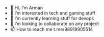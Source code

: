 - 👋 Hi, I’m Arman
- 👀 I’m interested in tech and gaming stuff
- 🌱 I’m currently learning stuff for devops
- 💞️ I’m looking to collaborate on any project
- 📫 How to reach me t.me/98919905514

<!---
itsarman82/itsarman82 is a ✨ special ✨ repository because its `README.md` (this file) appears on your GitHub profile.
You can click the Preview link to take a look at your changes.
--->
